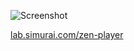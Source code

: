 ![Screenshot](http://lab.simurai.com/zen-player/screenshot.jpg)

[lab.simurai.com/zen-player](http://lab.simurai.com/zen-player)